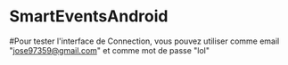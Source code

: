 # SmartEventsAndroid

#Pour tester l'interface de Connection, vous pouvez utiliser comme email "jose97359@gmail.com" et comme mot de passe "lol"
